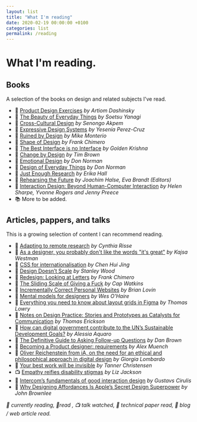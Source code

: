 ```yaml
---
layout: list
title: "What I'm reading"
date: 2020-02-19 00:00:00 +0100   
categories: list
permalink: /reading
---
```


# What I'm reading.

## Books
A selection of the books on design and related subjects I've read.

- 📖 [Product Design Exercises](https://productdesigninterview.com/) *by Artiom Dashinsky*   
- 📖 [The Beauty of Everyday Things](https://www.penguin.co.uk/books/311/311112/the-beauty-of-everyday-things/9780241366356.html) *by Soetsu Yanagi*   
- 📓 [Cross-Cultural Design](https://abookapart.com/products/cross-cultural-design) *by Senongo Akpem*   
- 📓 [Expressive Design Systems](https://abookapart.com/products/expressive-design-systems) *by Yesenia Perez-Cruz*   
- 📓 [Ruined by Design](https://www.ruinedby.design) *by Mike Monterio*   
- 📓 [Shape of Design](https://shapeofdesignbook.com) *by Frank Chimero*   
- 📓 [The Best Interface is no Interface](http://www.nointerface.com/book/) *by Golden Krishna*   
- 📓 [Change by Design](https://www.ideo.com/post/change-*by-design) *by Tim Brown*   
- 📓 [Emotional Design](https://www.amazon.com/Emotional-Design-Love-Everyday-Things/dp/0465051367) *by Don Norman*   
- 📓 [Design of Everyday Things](https://mitpress.mit.edu/books/design-everyday-things) *by Don Norman*   
- 📓 [Just Enough Research](https://abookapart.com/products/just-enough-research) *by Erika Hall*   
- 📓 [Rehearsing the Future](https://adk.elsevierpure.com/en/publications/rehearsing-the-future) *by Joachim Halse, Eva Brandt (Editors)*
- 📓 [Interaction Design: Beyond Human-Computer Interaction](https://www.amazon.com/Interaction-Design-Beyond-Human-Computer/dp/0470665769) *by Helen Sharpe, Yvonne Rogers and Jenny Preece*
- 📚 More to be added.


## Articles, pappers, and talks
This is a growing selection of content I can recommend reading.

- 📱 [Adapting to remote research](https://uxdesign.cc/adapting-to-remote-research-fa84b13bc9ab) *by Cynthia Risse*
- 📱 [As a designer, you probably don't like the words "it's great"​](https://www.linkedin.com/pulse/designer-you-probably-dont-like-words-its-great-kajsa-westman/) *by Kajsa Westman*
- 📱 [CSS for internationalisation](https://www.chenhuijing.com/blog/css-for-i18n/) *by Chen Hui Jing*
- 📱 [Design Doesn’t Scale](https://medium.com/@hellostanley/design-doesnt-scale-4d81e12cbc3e) *by Stanley Wood*
- 📱 [Redesign: Looking at Letters](https://frankchimero.com/blog/2020/looking-at-letters/) *by Frank Chimero*
- 📱 [The Sliding Scale of Giving a Fuck](https://capwatkins.com/blog/the-sliding-scale-of-giving-a-fuck) *by Cap Watkins*
- 📱 [Incrementally Correct Personal Websites](https://brianlovin.com/overthought/incrementally-correct-personal-websites) *by Brian Lovin*
- 📱 [Mental models for designers](https://dropbox.design/article/mental-models-for-designers) *by Wes O'Haire*
- 📱 [Everything you need to know about layout grids in Figma](https://www.figma.com/blog/everything-you-need-to-know-about-layout-grids-in-figma/) *by Thomas Lowry*
- 📄 [Notes on Design Practice: Stories and Prototypes as Catalysts for Communication](http://www.pliant.org/personal/Tom_Erickson/Stories.html) *by Thomas Erickson*
- 📱 [How can digital government contribute to the UN’s Sustainable Development Goals?](https://public.digital/2019/08/22/how-can-digital-government-contribute-to-the-uns-sustainable-development-goals/) *by Alessia Aquaro*
- 📱 [The Definitive Guide to Asking Follow-up Questions](https://medium.com/eightshapes-llc/the-definitive-guide-to-asking-follow-up-questions-5bfcddfa8a2e) *by Dan Brown*
- 📱 [Becoming a Product designer: requirements](https://paper.dropbox.com/published/Becoming-a-Product-designer-requirements-T2TC8MP45MlCG7sqrPhofQw) *by Alex Muench*
- 📱 [Oliver Reichenstein from iA, on the need for an ethical and philosophical approach in digital design](https://medium.com/demagsign/oliver-reichenstein-from-ia-on-the-need-for-an-ethical-and-philosophical-approach-in-digital-c57f2d00738) *by Giorgia Lombardo*
- 📱 [Your best work will be invisible](https://tannerchristensen.com/blog/2019/1/5/your-best-work-will-be-invisible) *by Tanner Christensen*
- 📺 [Empathy reifies disability stigmas](https://interaction19.ixda.org/program/keynote--liz-jackson/) *by Liz Jackson*
- 📱 [Intercom’s fundamentals of good interaction design](https://www.intercom.com/blog/fundamentals-good-interaction-design/) *by Gustavs Cirulis*
- 📱 [Why Designing Affordances Is Apple’s Secret Design Superpower](https://magenta.as/why-designing-affordances-is-apples-secret-design-superpower-2327a9d04106) *by John Brownlee*

<!---

- Nothing to see here
- “The stories we tell and the stories other tell us shape our work, our beliefs, and that’s what shapes us, as designers and people.”

- An interview with Facebook product designer Debashish Paul
- A Framework for Making Better Product Decisions
- How to write case studies for your online portfolio

- 📺 Complexity & Experience in Design

- A Modern Typographic Scale
- 5 online graphic design exercises to boost your skills
- Smoother & sharper shadows with layered box-shadows
- The best tips for giving formal feedback



- Insanely fast redesign exercises
- A checklist to improve your product UI
- The Art of Emotion — Norman’s 3 Levels of Emotional Design
- Designing teamwork: How our customers helped shape the future of Slack

--->

*📖 currently reading, 📓read , 📺 talk watched, 📄 technical paper read, 📱 blog / web article read.*
